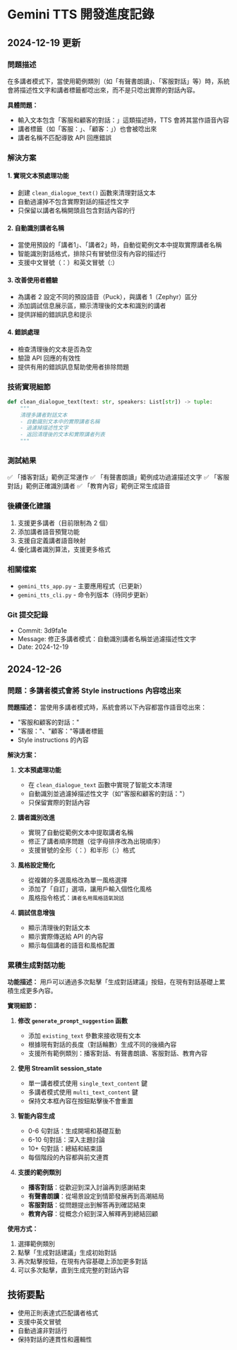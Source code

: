 # Gemini TTS 開發進度記錄

## 2024-12-19 更新

### 問題描述
在多講者模式下，當使用範例類別（如「有聲書朗讀」、「客服對話」等）時，系統會將描述性文字和講者標籤都唸出來，而不是只唸出實際的對話內容。

**具體問題：**
- 輸入文本包含「客服和顧客的對話：」這類描述時，TTS 會將其當作語音內容
- 講者標籤（如「客服：」、「顧客：」）也會被唸出來
- 講者名稱不匹配導致 API 回應錯誤

### 解決方案

#### 1. 實現文本預處理功能
- 創建 `clean_dialogue_text()` 函數來清理對話文本
- 自動過濾掉不包含實際對話的描述性文字
- 只保留以講者名稱開頭且包含對話內容的行

#### 2. 自動識別講者名稱
- 當使用預設的「講者1」、「講者2」時，自動從範例文本中提取實際講者名稱
- 智能識別對話格式，排除只有冒號但沒有內容的描述行
- 支援中文冒號（：）和英文冒號（:）

#### 3. 改善使用者體驗
- 為講者 2 設定不同的預設語音（Puck），與講者 1（Zephyr）區分
- 添加調試信息展示區，顯示清理後的文本和識別的講者
- 提供詳細的錯誤訊息和提示

#### 4. 錯誤處理
- 檢查清理後的文本是否為空
- 驗證 API 回應的有效性
- 提供有用的錯誤訊息幫助使用者排除問題

### 技術實現細節

```python
def clean_dialogue_text(text: str, speakers: List[str]) -> tuple:
    """
    清理多講者對話文本
    - 自動識別文本中的實際講者名稱
    - 過濾掉描述性文字
    - 返回清理後的文本和實際講者列表
    """
```

### 測試結果
✅ 「播客對話」範例正常運作
✅ 「有聲書朗讀」範例成功過濾描述文字
✅ 「客服對話」範例正確識別講者
✅ 「教育內容」範例正常生成語音

### 後續優化建議
1. 支援更多講者（目前限制為 2 個）
2. 添加講者語音預覽功能
3. 支援自定義講者語音映射
4. 優化講者識別算法，支援更多格式

### 相關檔案
- `gemini_tts_app.py` - 主要應用程式（已更新）
- `gemini_tts_cli.py` - 命令列版本（待同步更新）

### Git 提交記錄
- Commit: 3d9fa1e
- Message: 修正多講者模式：自動識別講者名稱並過濾描述性文字
- Date: 2024-12-19 

## 2024-12-26

### 問題：多講者模式會將 Style instructions 內容唸出來

**問題描述：**
當使用多講者模式時，系統會將以下內容都當作語音唸出來：
- "客服和顧客的對話："
- "客服："、"顧客："等講者標籤
- Style instructions 的內容

**解決方案：**

1. **文本預處理功能**
   - 在 `clean_dialogue_text` 函數中實現了智能文本清理
   - 自動識別並過濾掉描述性文字（如"客服和顧客的對話："）
   - 只保留實際的對話內容

2. **講者識別改進**
   - 實現了自動從範例文本中提取講者名稱
   - 修正了講者順序問題（從字母排序改為出現順序）
   - 支援冒號的全形（：）和半形（:）格式

3. **風格設定簡化**
   - 從複雜的多選風格改為單一風格選擇
   - 添加了「自訂」選項，讓用戶輸入個性化風格
   - 風格指令格式：`講者名用風格語氣說話`

4. **調試信息增強**
   - 顯示清理後的對話文本
   - 顯示實際傳送給 API 的內容
   - 顯示每個講者的語音和風格配置

### 累積生成對話功能

**功能描述：**
用戶可以通過多次點擊「生成對話建議」按鈕，在現有對話基礎上累積生成更多內容。

**實現細節：**

1. **修改 `generate_prompt_suggestion` 函數**
   - 添加 `existing_text` 參數來接收現有文本
   - 根據現有對話的長度（對話輪數）生成不同的後續內容
   - 支援所有範例類別：播客對話、有聲書朗讀、客服對話、教育內容

2. **使用 Streamlit session_state**
   - 單一講者模式使用 `single_text_content` 鍵
   - 多講者模式使用 `multi_text_content` 鍵
   - 保持文本框內容在按鈕點擊後不會重置

3. **智能內容生成**
   - 0-6 句對話：生成開場和基礎互動
   - 6-10 句對話：深入主題討論
   - 10+ 句對話：總結和結束語
   - 每個階段的內容都與前文連貫

4. **支援的範例類別**
   - **播客對話**：從歡迎到深入討論再到感謝結束
   - **有聲書朗讀**：從場景設定到情節發展再到高潮結局
   - **客服對話**：從問題提出到解答再到確認結束
   - **教育內容**：從概念介紹到深入解釋再到總結回顧

**使用方式：**
1. 選擇範例類別
2. 點擊「生成對話建議」生成初始對話
3. 再次點擊按鈕，在現有內容基礎上添加更多對話
4. 可以多次點擊，直到生成完整的對話內容

## 技術要點

- 使用正則表達式匹配講者格式
- 支援中英文冒號
- 自動過濾非對話行
- 保持對話的連貫性和邏輯性
